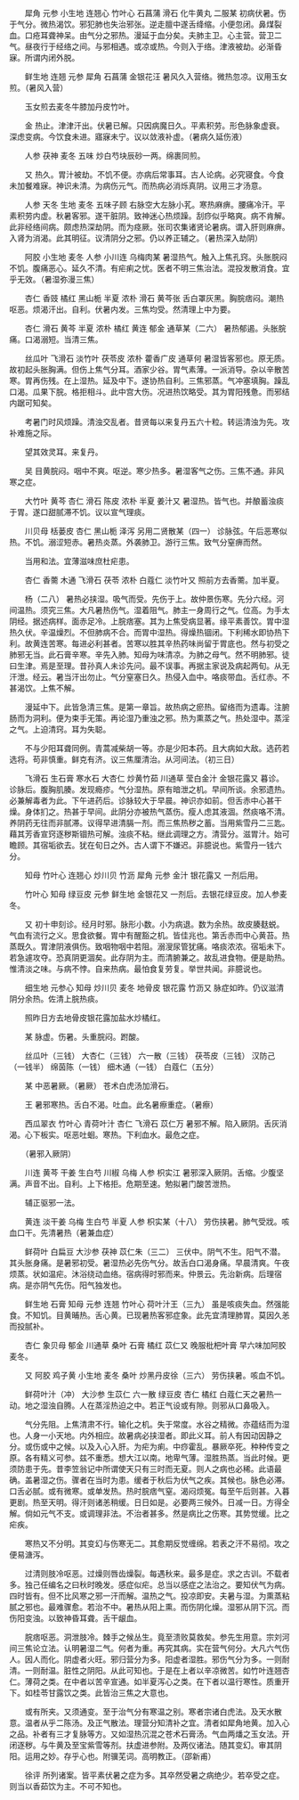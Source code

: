 <!-- { "loadSidebar": true } -->
　　犀角 元参 小生地 连翘心 竹叶心 石菖蒲 滑石 化牛黄丸 二服某 初病伏暑。伤于气分。微热渴饮。邪犯肺也失治邪张。逆走膻中遂舌绛缩。小便忽闭。鼻煤裂血。口疮耳聋神呆。由气分之邪热。漫延于血分矣。夫肺主卫。心主营。营卫二气。昼夜行于经络之间。与邪相遇。或凉或热。今则入于络。津液被劫。必渐昏寐。所谓内闭外脱。

　　鲜生地 连翘 元参 犀角 石菖蒲 金银花汪 暑风久入营络。微热忽凉。议用玉女煎。（暑风入营）

　　玉女煎去麦冬牛膝加丹皮竹叶。

　　金 热止。津津汗出。伏暑已解。只因病魔日久。平素积劳。形色脉象虚衰。深虑变病。今饮食未进。寤寐未宁。议以敛液补虚。（暑病久延伤液）

　　人参 茯神 麦冬 五味 炒白芍块辰砂一两。绵裹同煎。

　　又 热久。胃汁被劫。不饥不便。亦病后常事耳。古人论病。必究寝食。今食未加餐难寐。神识未清。为病伤元气。而热病必消烁真阴。议用三才汤意。

　　人参 天冬 生地 麦冬 五味子顾 右脉空大左脉小芤。寒热麻痹。腰痛冷汗。平素积劳内虚。秋暑客邪。遂干脏阴。致神迷心热烦躁。刮痧似乎略爽。病不肯解。此非经络间病。颇虑热深劫阴。而为痉厥。张司农集诸贤论暑病。谓入肝则麻痹。入肾为消渴。此其明征。议清阴分之邪。仍以养正辅之。（暑热深入劫阴）

　　阿胶 小生地 麦冬 人参 小川连 乌梅肉某 暑湿热气。触入上焦孔窍。头胀脘闷不饥。腹痛恶心。延久不清。有疟痢之忧。医者不明三焦治法。混投发散消食。宜乎无效。（暑湿弥漫三焦）

　　杏仁 香豉 橘红 黑山栀 半夏 浓朴 滑石 黄芩张 舌白罩灰黑。胸脘痞闷。潮热呕恶。烦渴汗出。自利。伏暑内发。三焦均受。然清理上中为要。

　　杏仁 滑石 黄芩 半夏 浓朴 橘红 黄连 郁金 通草某（二六） 暑热郁遏。头胀脘痛。口渴溺短。当清三焦。

　　丝瓜叶 飞滑石 淡竹叶 茯苓皮 浓朴 藿香广皮 通草何 暑湿皆客邪也。原无质。故初起头胀胸满。但伤上焦气分耳。酒家少谷。胃气素薄。一派消导。杂以辛散苦寒。胃再伤残。在上湿热。延及中下。遂协热自利。三焦邪蒸。气冲塞填胸。躁乱口渴。瓜果下脘。格拒相斗。此中宫大伤。况进热饮略受。其为胃阳残惫。而邪结内踞可知矣。

　　考暑门时风烦躁。清浊交乱者。昔贤每以来复丹五六十粒。转运清浊为先。攻补难施之际。

　　望其效灵耳。来复丹。

　　吴 目黄脘闷。咽中不爽。呕逆。寒少热多。暑湿客气之伤。三焦不通。非风寒之症。

　　大竹叶 黄芩 杏仁 滑石 陈皮 浓朴 半夏 姜汁又 暑湿热。皆气也。并酿蓄浊痰于胃。遂口甜腻滞不饥。议以宣气理痰。

　　川贝母 栝蒌皮 杏仁 黑山栀 泽泻 另用二贤散某（四一） 诊脉弦。午后恶寒似热。不饥。溺涩短赤。暑热炎蒸。外袭肺卫。游行三焦。致气分窒痹而然。

　　当用和法。宜薄滋味庶杜疟患。

　　杏仁 香薷 木通 飞滑石 茯苓 浓朴 白蔻仁 淡竹叶又 照前方去香薷。加半夏。

　　杨（二八） 暑热必挟湿。吸气而受。先伤于上。故仲景伤寒。先分六经。河间温热。须究三焦。大凡暑热伤气。湿着阻气。肺主一身周行之气。位高。为手太阴经。据述病样。面赤足冷。上脘痞塞。其为上焦受病显著。缘平素善饮。胃中湿热久伏。辛温燥烈。不但肺病不合。而胃中湿热。得燥热锢闭。下利稀水即协热下利。故黄连苦寒。每进必利甚者。苦寒以胜其辛热药味尚留于胃底也。然与初受之肺邪无当。此石膏辛寒。辛先入肺。知母为味清凉。为肺之母气。然不明肺邪。徒曰生津。焉是至理。昔孙真人未诊先问。最不误事。再据主家说及病起两旬。从无汗泄。经云。暑当汗出勿止。气分窒塞日久。热侵入血中。咯痰带血。舌红赤。不甚渴饮。上焦不解。

　　漫延中下。此皆急清三焦。是第一章旨。故热病之瘀热。留络而为遗毒。注腑肠而为洞利。便为束手无策。再论湿乃重浊之邪。热为熏蒸之气。热处湿中。蒸淫之气。上迫清窍。耳为失聪。

　　不与少阳耳聋同例。青蒿减柴胡一等。亦是少阳本药。且大病如大敌。选药若选将。苟非慎重。鲜克有济。议三焦厘清治。从河间法。（初三日）

　　飞滑石 生石膏 寒水石 大杏仁 炒黄竹茹 川通草 莹白金汁 金银花露又 暮诊。诊脉后。腹胸肌腠。发现瘾疹。气分湿热。原有暗泄之机。早间所谈。余邪遗热。必兼解毒者为此。下午进药后。诊脉较大于早晨。神识亦如前。但舌赤中心甚干燥。身体扪之。热甚于早间。此阴分亦被热气蒸伤。瘦人虑其液涸。然痰咯不清。养阴药无往而非腻滞。议得早进清膈一剂。而三焦热秽之蓄。当用紫雪丹二三匙。藉其芳香宣窍逐秽斯锢热可解。浊痰不粘。继此调理之方。清营分。滋胃汁。始可瞻顾。其宿垢欲去。犹在旬日之外。古人谓下不嫌迟。非臆说也。紫雪丹一钱六分。

　　知母 竹叶心 连翘心 炒川贝 竹沥 犀角 元参 金汁 银花露又 一剂后用。

　　竹叶心 知母 绿豆皮 元参 鲜生地 金银花又 一剂后。去银花绿豆皮。加人参麦冬。

　　又 初十申刻诊。经月时邪。脉形小数。小为病退。数为余热。故皮腠麸蜕。气血有流行之义。思食欲餐。胃中有醒豁之机。皆佳兆也。第舌赤而中心黄苔。热蒸既久。胃津阴液俱伤。致咽物咽中若阻。溺溲尿管犹痛。咯痰浓浓。宿垢未下。若急遽攻夺。恐真阴更涸矣。此存阴为主。而清腑兼之。故乱进食物。便是助热。惟清淡之味。与病不悖。自来热病。最怕食复劳复。举世共闻。非臆说也。

　　细生地 元参心 知母 炒川贝 麦冬 地骨皮 银花露 竹沥又 脉症如昨。仍议滋清阴分余热。佐清上脘热痰。

　　照昨日方去地骨皮银花露加盐水炒橘红。

　　某 脉虚。伤暑。头重脘闷。跗酸。

　　丝瓜叶（三钱） 大杏仁（三钱） 六一散（三钱） 茯苓皮（三钱） 汉防己（一钱半） 绵茵陈（一钱） 细木通（一钱） 白蔻仁（五分）

　　某 中恶暑厥。（暑厥） 苍术白虎汤加滑石。

　　王 暑邪寒热。舌白不渴。吐血。此名暑瘵重症。（暑瘵）

　　西瓜翠衣 竹叶心 青荷叶汁 杏仁 飞滑石 苡仁万 暑邪不解。陷入厥阴。舌灰消渴。心下板实。呕恶吐蛔。寒热。下利血水。最危之症。

　　（暑邪入厥阴）

　　川连 黄芩 干姜 生白芍 川椒 乌梅 人参 枳实江 暑邪深入厥阴。舌缩。少腹坚满。声音不出。自利。上下格拒。危期至速。勉拟暑门酸苦泄热。

　　辅正驱邪一法。

　　黄连 淡干姜 乌梅 生白芍 半夏 人参 枳实某（十八） 劳伤挟暑。肺气受戕。咳血口干。先清暑热（暑兼血症）

　　鲜荷叶 白扁豆 大沙参 茯神 苡仁朱（三二） 三伏中。阴气不生。阳气不潜。其头胀身痛。是暑邪初受。暑湿热必先伤气分。故舌白口渴身痛。早晨清爽。午夜烦蒸。状如温疟。沐浴绕动血络。宿病得时邪而来。仲景云。先治新病。后理宿病。是亦阴气先伤。阳气独发也。

　　鲜生地 石膏 知母 元参 连翘 竹叶心 荷叶汁王（三九） 虽是咳痰失血。然强能食。不知饥。目黄晡热。舌心黄。已现暑热客邪症象。此先宜清理肺胃。莫因久恙而投腻补。

　　杏仁 象贝母 郁金 川通草 桑叶 石膏 橘红 苡仁又 晚服枇杷叶膏 早六味加阿胶麦冬。

　　又 阿胶 鸡子黄 小生地 麦冬 桑叶 炒黑丹皮徐（三六） 劳伤挟暑。咳血不饥。

　　鲜荷叶汁（冲） 大沙参 生苡仁 六一散 绿豆皮 杏仁 橘红 白蔻仁天之暑热一动。地之湿浊自腾。人在蒸淫热迫之中。若正气设或有隙。则邪从口鼻吸入。

　　气分先阻。上焦清肃不行。输化之机。失于常度。水谷之精微。亦蕴结而为湿也。人身一小天地。内外相应。故暑病必挟湿者。即此义耳。前人有因动因静之分。或伤或中之候。以及入心入肝。为疟为痢。中痧霍乱。暴厥卒死。种种传变之原。各有精义可参。兹不重悉。想大江以南。地卑气薄。湿胜热蒸。当此时候。更须防患于先。昔李笠翁记中所谓使天只有三时而无夏。则人之病也必稀。此语最确。盖暑湿之伤。骤者在当时为患。缓者于秋后为伏气之疾。其候也。脉色必滞。口舌必腻。或有微寒。或单发热。热时脘痞气窒。渴闷烦冤。每至午后则甚。入暮更剧。热至天明。得汗则诸恙稍缓。日日如是。必要两三候外。日减一日。方得全解。倘如元气不支。或调理非法。不治者甚多。然是病比之伤寒。其势觉缓。比之疟疾。

　　寒热又不分明。其变幻与伤寒无二。其愈期反觉缠绵。若表之汗不易彻。攻之便易溏泻。

　　过清则肢冷呕恶。过燥则唇齿燥裂。每遇秋来。最多是症。求之古训。不载者多。独己任编名之曰秋时晚发。感症似疟。总当以感症之法治之。要知伏气为病。四时皆有。但不比风寒之邪一汗而解。温热之气。投凉即安。夫暑与湿。为熏蒸粘腻之邪也。最难骤愈。若治不中。暑热从阳上熏。而伤阴化燥。湿邪从阴下沉。而伤阳变浊。以致神昏耳聋。舌干龈血。

　　脘痞呕恶。洞泄肢冷。棘手之候丛生。竟至溃败莫救矣。参先生用意。宗刘河间三焦论立法。认明暑湿二气。何者为重。再究其病。实在营气何分。大凡六气伤人。因人而化。阴虚者火旺。邪归营分为多。阳虚者湿胜。邪伤气分为多。一则耐清。一则耐温。脏性之阴阳。从此可知也。于是在上者以辛凉微苦。如竹叶连翘杏仁。薄荷之类。在中者以苦辛宣通。如半夏泻心之类。在下者以温行寒性。质重开下。如桂苓甘露饮之类。此皆治三焦之大意也。

　　或有所夹。又须通变。至于治气分有寒温之别。寒者宗诸白虎法。及天水散意。温者从乎二陈汤。及正气散法。理营分知清补之宜。清者如犀角地黄。加入心之品。补者有三才复脉等方。又如湿热沉混之苍术石膏汤。气血两燔之玉女法。开闭逐秽。与牛黄及至宝紫雪等剂。扶虚进参附。及两仪诸法。随其变幻。审其阴阳。运用之妙。存乎心也。附骥芜词。高明教正。（邵新甫）

　　徐评 所列诸案。皆平素伏暑之症为多。其卒然受暑之病绝少。若卒受之症。则当以香茹饮为主。不可不知也。

